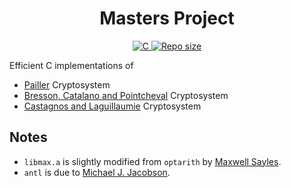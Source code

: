 <h1 align="center">
  Masters Project
</h1>

<p align="center">
  <a href="https://github.com/gatsbyjs/gatsby/blob/master/LICENSE">
    <img src="https://img.shields.io/github/languages/top/daspeks/masters-project" alt="C" />
    <img src="https://img.shields.io/github/repo-size/daspeks/masters-project" alt="Repo size" />
  </a>
</p>





Efficient C implementations of 
* [Pailler](https://link.springer.com/chapter/10.1007/3-540-48910-X_16) Cryptosystem
* [Bresson, Catalano and Pointcheval](https://link.springer.com/chapter/10.1007/978-3-540-40061-5_3) Cryptosystem
* [Castagnos and Laguillaumie](https://eprint.iacr.org/2015/047.pdf) Cryptosystem

## Notes
- `libmax.a` is slightly modified from `optarith` by [Maxwell Sayles](https://github.com/maxwellsayles).
- `antl` is due to [Michael J. Jacobson](https://pages.cpsc.ucalgary.ca/~jacobs/).
